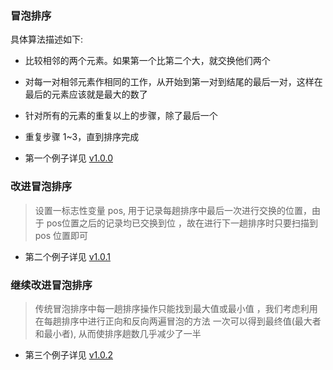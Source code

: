### 冒泡排序

具体算法描述如下:
* 比较相邻的两个元素。如果第一个比第二个大，就交换他们两个
* 对每一对相邻元素作相同的工作，从开始到第一对到结尾的最后一对，这样在最后的元素应该就是最大的数了
* 针对所有的元素的重复以上的步骤，除了最后一个
* 重复步骤 1~3，直到排序完成

* 第一个例子详见 [v1.0.0](demo/v1.0.0.js) 

### 改进冒泡排序

>设置一标志性变量 pos, 用于记录每趟排序中最后一次进行交换的位置，由于 pos位置之后的记录均已交换到位
，故在进行下一趟排序时只要扫描到 pos 位置即可

* 第二个例子详见 [v1.0.1](demo/v1.0.1.js)

### 继续改进冒泡排序
>传统冒泡排序中每一趟排序操作只能找到最大值或最小值
，我们考虑利用在每趟排序中进行正向和反向两遍冒泡的方法
一次可以得到最终值(最大者和最小者), 从而使排序趟数几乎减少了一半

* 第三个例子详见 [v1.0.2](demo/v1.0.2.js)